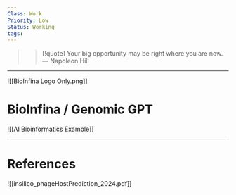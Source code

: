 ```yaml
---
Class: Work
Priority: Low
Status: Working
tags: 
---
```

> > [!quote] Your big opportunity may be right where you are now.
> — Napoleon Hill

---
![[BioInfina Logo Only.png]]

# BioInfina / Genomic GPT
![[AI Bioinformatics Example]]

---
# References
![[insilico_phageHostPrediction_2024.pdf]]